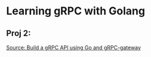 # Learning gRPC with Golang



## Proj 2:

[Source: Build a gRPC API using Go and gRPC-gateway](https://www.koyeb.com/tutorials/build-a-grpc-api-using-go-and-grpc-gateway)